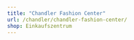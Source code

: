 ```yaml
---
title: "Chandler Fashion Center"
url: /chandler/chandler-fashion-center/
shop: Einkaufszentrum
---
```

